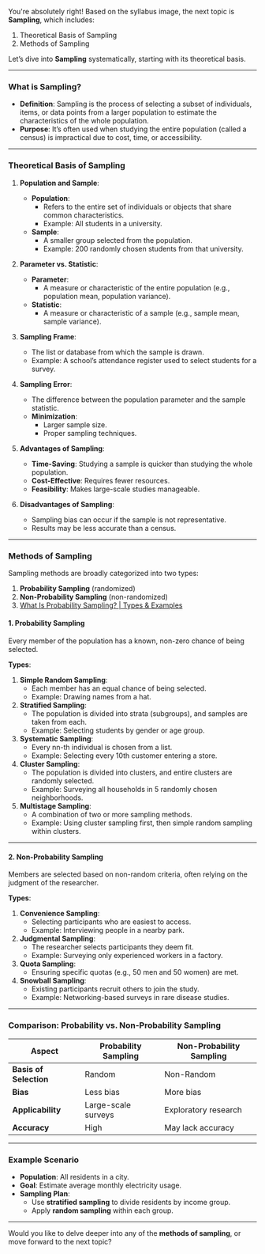 You're absolutely right! Based on the syllabus image, the next topic is **Sampling**, which includes:

1. Theoretical Basis of Sampling
2. Methods of Sampling

Let’s dive into **Sampling** systematically, starting with its theoretical basis.

---

### **What is Sampling?**

- **Definition**: Sampling is the process of selecting a subset of individuals, items, or data points from a larger population to estimate the characteristics of the whole population.
- **Purpose**: It’s often used when studying the entire population (called a census) is impractical due to cost, time, or accessibility.

---

### **Theoretical Basis of Sampling**

1. **Population and Sample**:
    
    - **Population**:
        - Refers to the entire set of individuals or objects that share common characteristics.
        - Example: All students in a university.
    - **Sample**:
        - A smaller group selected from the population.
        - Example: 200 randomly chosen students from that university.
2. **Parameter vs. Statistic**:
    
    - **Parameter**:
        - A measure or characteristic of the entire population (e.g., population mean, population variance).
    - **Statistic**:
        - A measure or characteristic of a sample (e.g., sample mean, sample variance).
3. **Sampling Frame**:
    
    - The list or database from which the sample is drawn.
    - Example: A school’s attendance register used to select students for a survey.
4. **Sampling Error**:
    
    - The difference between the population parameter and the sample statistic.
    - **Minimization**:
        - Larger sample size.
        - Proper sampling techniques.
5. **Advantages of Sampling**:
    
    - **Time-Saving**: Studying a sample is quicker than studying the whole population.
    - **Cost-Effective**: Requires fewer resources.
    - **Feasibility**: Makes large-scale studies manageable.
6. **Disadvantages of Sampling**:
    
    - Sampling bias can occur if the sample is not representative.
    - Results may be less accurate than a census.

---

### **Methods of Sampling**

Sampling methods are broadly categorized into two types:

1. **Probability Sampling** (randomized)
2. **Non-Probability Sampling** (non-randomized)
3. [What Is Probability Sampling? | Types & Examples](https://www.scribbr.com/methodology/probability-sampling/)

#### **1. Probability Sampling**

Every member of the population has a known, non-zero chance of being selected.

**Types**:

1. **Simple Random Sampling**:
    - Each member has an equal chance of being selected.
    - Example: Drawing names from a hat.
2. **Stratified Sampling**:
    - The population is divided into strata (subgroups), and samples are taken from each.
    - Example: Selecting students by gender or age group.
3. **Systematic Sampling**:
    - Every nn-th individual is chosen from a list.
    - Example: Selecting every 10th customer entering a store.
4. **Cluster Sampling**:
    - The population is divided into clusters, and entire clusters are randomly selected.
    - Example: Surveying all households in 5 randomly chosen neighborhoods.
5. **Multistage Sampling**:
    - A combination of two or more sampling methods.
    - Example: Using cluster sampling first, then simple random sampling within clusters.

---

#### **2. Non-Probability Sampling**

Members are selected based on non-random criteria, often relying on the judgment of the researcher.

**Types**:

1. **Convenience Sampling**:
    - Selecting participants who are easiest to access.
    - Example: Interviewing people in a nearby park.
2. **Judgmental Sampling**:
    - The researcher selects participants they deem fit.
    - Example: Surveying only experienced workers in a factory.
3. **Quota Sampling**:
    - Ensuring specific quotas (e.g., 50 men and 50 women) are met.
4. **Snowball Sampling**:
    - Existing participants recruit others to join the study.
    - Example: Networking-based surveys in rare disease studies.

---

### **Comparison: Probability vs. Non-Probability Sampling**

|**Aspect**|**Probability Sampling**|**Non-Probability Sampling**|
|---|---|---|
|**Basis of Selection**|Random|Non-Random|
|**Bias**|Less bias|More bias|
|**Applicability**|Large-scale surveys|Exploratory research|
|**Accuracy**|High|May lack accuracy|

---

### **Example Scenario**

- **Population**: All residents in a city.
- **Goal**: Estimate average monthly electricity usage.
- **Sampling Plan**:
    - Use **stratified sampling** to divide residents by income group.
    - Apply **random sampling** within each group.

---

Would you like to delve deeper into any of the **methods of sampling**, or move forward to the next topic?